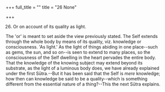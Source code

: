 +++
full_title = ""
title = "26 None"

+++




26. Or on account of its quality as light.

The 'or' is meant to set aside the view previously stated. The Self extends through the whole body by means of its quality, viz. knowledge or consciousness. 'As light.' As the light of things abiding in one place--such as gems, the sun, and so on--is seen to extend to many places, so the consciousness of the Self dwelling in the heart pervades the entire body. That the knowledge of the knowing subject may extend beyond its substrate, as the light of a luminous body does, we have already explained under the first Sūtra.--But it has been said that the Self is _mere_ knowledge; how then can knowledge be said to be a quality--which is something different from the essential nature of a thing?--This the next Sūtra explains.

